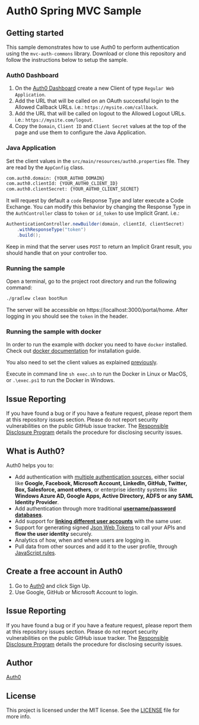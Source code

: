 
# Auth0 Spring MVC Sample

## Getting started

This sample demonstrates how to use Auth0 to perform authentication using the `mvc-auth-commons` library. Download or clone this repository and follow the instructions below to setup the sample.

### Auth0 Dashboard
1. On the [Auth0 Dashboard](https://manage.auth0.com/#/clients) create a new Client of type `Regular Web Application`. 
1. Add the URL that will be called on an OAuth successful login to the Allowed Callback URLs. i.e.: `https://mysite.com/callback`.
1. Add the URL that will be called on logout to the Allowed Logout URLs. i.e.: `https://mysite.com/logout`.
1. Copy the `Domain`, `Client ID` and `Client Secret` values at the top of the page and use them to configure the Java Application.


### Java Application
Set the client values in the `src/main/resources/auth0.properties` file. They are read by the `AppConfig` class.

```xml
com.auth0.domain: {YOUR_AUTH0_DOMAIN}
com.auth0.clientId: {YOUR_AUTH0_CLIENT_ID}
com.auth0.clientSecret: {YOUR_AUTH0_CLIENT_SECRET}
```

It will request by default a `code` Response Type and later execute a Code Exchange. You can modify this behavior by changing the Response Type in the `AuthController` class to `token` or `id_token` to use Implicit Grant. i.e.:

```java
AuthenticationController.newBuilder(domain, clientId, clientSecret)
    .withResponseType("token")
    .build();
```

Keep in mind that the server uses `POST` to return an Implicit Grant result, you should handle that on your controller too.
 

### Running the sample

Open a terminal, go to the project root directory and run the following command:

```bash
./gradlew clean bootRun
```

The server will be accessible on https://localhost:3000/portal/home. After logging in you should see the `token` in the header.

### Running the sample with docker

In order to run the example with docker you need to have `docker` installed. Check out [docker documentation](https://docs.docker.com/engine/installation/) for installation guide.

You also need to set the client values as explained [previously](#java-application).

Execute in command line `sh exec.sh` to run the Docker in Linux or MacOS, or `.\exec.ps1` to run the Docker in Windows.

## Issue Reporting

If you have found a bug or if you have a feature request, please report them at this repository issues section. Please do not report security vulnerabilities on the public GitHub issue tracker. The [Responsible Disclosure Program](https://auth0.com/whitehat) details the procedure for disclosing security issues.

## What is Auth0?

Auth0 helps you to:

* Add authentication with [multiple authentication sources](https://docs.auth0.com/identityproviders), either social like **Google, Facebook, Microsoft Account, LinkedIn, GitHub, Twitter, Box, Salesforce, amont others**, or enterprise identity systems like **Windows Azure AD, Google Apps, Active Directory, ADFS or any SAML Identity Provider**.
* Add authentication through more traditional **[username/password databases](https://docs.auth0.com/mysql-connection-tutorial)**.
* Add support for **[linking different user accounts](https://docs.auth0.com/link-accounts)** with the same user.
* Support for generating signed [Json Web Tokens](https://docs.auth0.com/jwt) to call your APIs and **flow the user identity** securely.
* Analytics of how, when and where users are logging in.
* Pull data from other sources and add it to the user profile, through [JavaScript rules](https://docs.auth0.com/rules).

## Create a free account in Auth0

1. Go to [Auth0](https://auth0.com) and click Sign Up.
2. Use Google, GitHub or Microsoft Account to login.

## Issue Reporting

If you have found a bug or if you have a feature request, please report them at this repository issues section. Please do not report security vulnerabilities on the public GitHub issue tracker. The [Responsible Disclosure Program](https://auth0.com/whitehat) details the procedure for disclosing security issues.

## Author

[Auth0](https://auth0.com)

## License

This project is licensed under the MIT license. See the [LICENSE](LICENSE.txt) file for more info.
